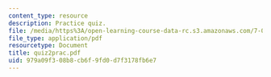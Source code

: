 ```yaml
---
content_type: resource
description: Practice quiz.
file: /media/https%3A/open-learning-course-data-rc.s3.amazonaws.com/7-012-introduction-to-biology-fall-2004/979a09f308b8cb6f9fd0d7f3178fb6e7_quiz2prac.pdf
file_type: application/pdf
resourcetype: Document
title: quiz2prac.pdf
uid: 979a09f3-08b8-cb6f-9fd0-d7f3178fb6e7
---
```

